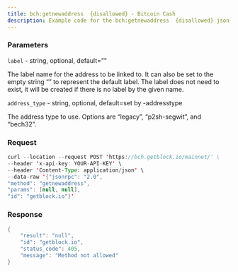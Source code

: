 ```yaml
---
title: bch:getnewaddress  {disallowed} - Bitcoin Cash
description: Example code for the bch:getnewaddress  {disallowed} json-rpc method. Сomplete guide on how to use bch:getnewaddress  {disallowed} json-rpc in GetBlock.io Web3 documentation.
---
```


### Parameters


`label` - string, optional, default=””

The label name for the address to be linked to. It can also be set to
the empty string “” to represent the default label. The label does not
need to exist, it will be created if there is no label by the given
name.

`address_type` - string, optional, default=set by -addresstype

The address type to use. Options are “legacy”, “p2sh-segwit”, and
“bech32”.

### Request

``` java
curl --location --request POST 'https://bch.getblock.io/mainnet/' \ 
--header 'x-api-key: YOUR-API-KEY' \ 
--header 'Content-Type: application/json' \ 
--data-raw '{"jsonrpc": "2.0",
"method": "getnewaddress",
"params": [null, null],
"id": "getblock.io"}'
```

###  Response

``` java
{
    "result": "null",
    "id": "getblock.io",
    "status_code": 405,
    "message": "Method not allowed"
}
```


